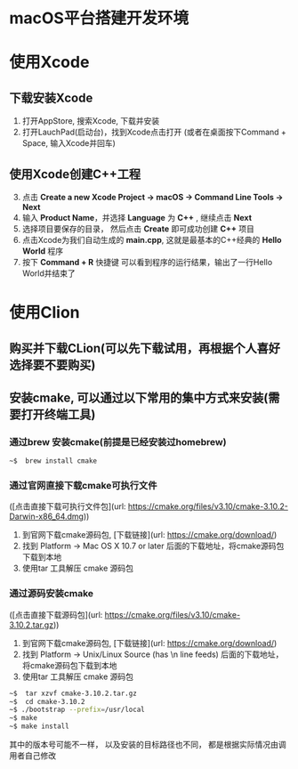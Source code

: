# macOS平台搭建开发环境

# 使用Xcode
## 下载安装Xcode
1. 打开AppStore, 搜索Xcode, 下载并安装
2. 打开LauchPad(启动台)，找到Xcode点击打开
(或者在桌面按下Command + Space, 输入Xcode并回车)

## 使用Xcode创建C++工程
3. 点击 **Create a new Xcode Project -> macOS -> Command Line Tools -> Next**
4. 输入 **Product Name**，并选择 **Language** 为 **C++** , 继续点击 **Next**
5. 选择项目要保存的目录， 然后点击 **Create** 即可成功创建 **C++** 项目
6. 点击Xcode为我们自动生成的 **main.cpp**, 这就是最基本的C++经典的 **Hello World** 程序
7. 按下 **Command + R** 快捷键 可以看到程序的运行结果，输出了一行Hello World并结束了

# 使用Clion

## 购买并下载CLion(可以先下载试用，再根据个人喜好选择要不要购买)
## 安装cmake, 可以通过以下常用的集中方式来安装(需要打开终端工具)
### 通过brew 安装cmake(前提是已经安装过homebrew)
```bash
~$  brew install cmake
```
### 通过官网直接下载cmake可执行文件 
([点击直接下载可执行文件包](url: https://cmake.org/files/v3.10/cmake-3.10.2-Darwin-x86_64.dmg))

1. 到官网下载cmake源码包, [下载链接](url: https://cmake.org/download/)
2. 找到 Platform -> Mac OS X 10.7 or later 后面的下载地址，将cmake源码包下载到本地
3. 使用tar 工具解压 cmake 源码包

### 通过源码安装cmake 
([点击直接下载源码包](url: https://cmake.org/files/v3.10/cmake-3.10.2.tar.gz))
1. 到官网下载cmake源码包, [下载链接](url: https://cmake.org/download/)
2. 找到 Platform -> Unix/Linux Source (has \n line feeds) 后面的下载地址，将cmake源码包下载到本地
3. 使用tar 工具解压 cmake 源码包
```bash
~$  tar xzvf cmake-3.10.2.tar.gz
~$  cd cmake-3.10.2
~$ ./bootstrap --prefix=/usr/local
~$ make
~$ make install
```
其中的版本号可能不一样， 以及安装的目标路径也不同， 都是根据实际情况由调用者自己修改

